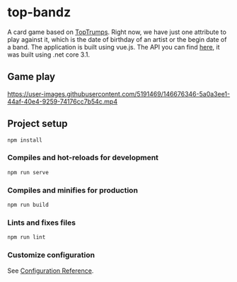 # top-bandz
A card game based on [TopTrumps](https://toptrumps.us/). Right now, we have just one attribute to play against it, which is the date of birthday of an artist or the begin date of a band. The application is built using vue.js. The API you can find [here](https://github.com/musictrumps/music-trumps), it was built using .net core 3.1.

## Game play

https://user-images.githubusercontent.com/5191469/146676346-5a0a3ee1-44af-40e4-9259-74176cc7b54c.mp4

## Project setup

```
npm install
```

### Compiles and hot-reloads for development
```
npm run serve
```

### Compiles and minifies for production
```
npm run build
```

### Lints and fixes files
```
npm run lint
```

### Customize configuration
See [Configuration Reference](https://cli.vuejs.org/config/).
